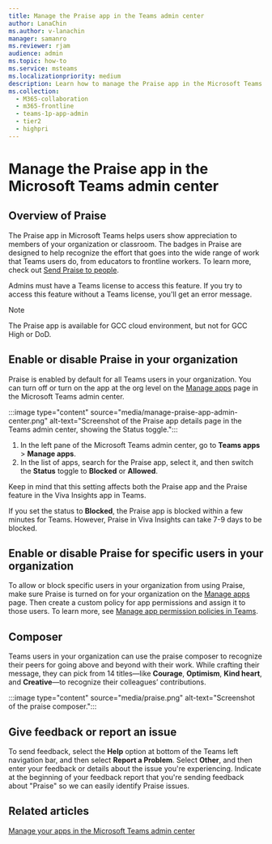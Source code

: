 ```yaml
---
title: Manage the Praise app in the Teams admin center
author: LanaChin
ms.author: v-lanachin
manager: samanro
ms.reviewer: rjam
audience: admin
ms.topic: how-to
ms.service: msteams
ms.localizationpriority: medium
description: Learn how to manage the Praise app in the Microsoft Teams admin center.
ms.collection: 
  - M365-collaboration
  - m365-frontline
  - teams-1p-app-admin
  - tier2
  - highpri
---
```


# Manage the Praise app in the Microsoft Teams admin center

## Overview of Praise

The Praise app in Microsoft Teams helps users show appreciation to members of your organization or classroom. The badges in Praise are designed to help recognize the effort that goes into the wide range of work that Teams users do, from educators to frontline workers. To learn more, check out [Send Praise to people](https://support.microsoft.com/office/send-praise-to-people-50f26b47-565f-40fe-8642-5ca2a5ed261e).

Admins must have a Teams license to access this feature. If you try to access this feature without a Teams license, you'll get an error message.

> [!NOTE]
> The Praise app is available for GCC cloud environment, but not for GCC High or DoD.

## Enable or disable Praise in your organization

Praise is enabled by default for all Teams users in your organization. You can turn off or turn on the app at the org level on the [Manage apps](manage-apps.md) page in the Microsoft Teams admin center.

:::image type="content" source="media/manage-praise-app-admin-center.png" alt-text="Screenshot of the Praise app details page in the Teams admin center, showing the Status toggle.":::

1. In the left pane of the Microsoft Teams admin center, go to **Teams apps** > **Manage apps**.
2. In the list of apps, search for the Praise app, select it, and then switch the **Status** toggle to **Blocked** or **Allowed**.

Keep in mind that this setting affects both the Praise app and the Praise feature in the Viva Insights app in Teams.

If you set the status to **Blocked**, the Praise app is blocked within a few minutes for Teams. However, Praise in Viva Insights can take 7-9 days to be blocked.

## Enable or disable Praise for specific users in your organization

To allow or block specific users in your organization from using Praise, make sure Praise is turned on for your organization on the [Manage apps](manage-apps.md) page. Then create a custom policy for app permissions and assign it to those users. To learn more, see [Manage app permission policies in Teams](teams-app-permission-policies.md).

## Composer

Teams users in your organization can use the praise composer to recognize their peers for going above and beyond with their work. While crafting their message, they can pick from 14 titles&mdash;like **Courage**, **Optimism**, **Kind heart**, and **Creative**&mdash;to recognize their colleagues’ contributions.

:::image type="content" source="media/praise.png" alt-text="Screenshot of the praise composer.":::

## Give feedback or report an issue

To send feedback, select the **Help** option at bottom of the Teams left navigation bar, and then select **Report a Problem**. Select **Other**, and then enter your feedback or details about the issue you're experiencing. Indicate at the beginning of your feedback report that you're sending feedback about "Praise" so we can easily identify Praise issues.

## Related articles

[Manage your apps in the Microsoft Teams admin center](manage-apps.md)
